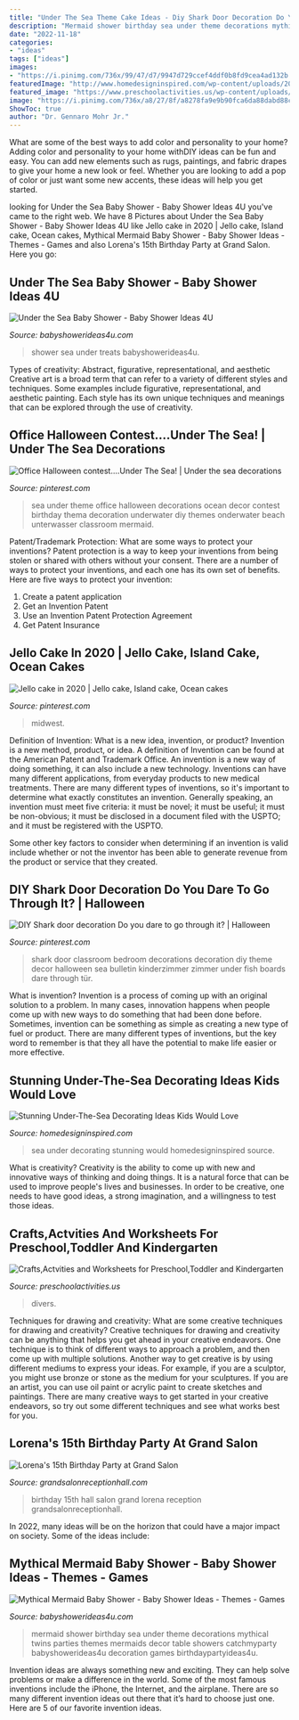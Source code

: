 ```yaml
---
title: "Under The Sea Theme Cake Ideas - Diy Shark Door Decoration Do You Dare To Go Through It?"
description: "Mermaid shower birthday sea under theme decorations mythical twins parties themes mermaids decor table showers catchmyparty babyshowerideas4u decoration games birthdaypartyideas4u"
date: "2022-11-18"
categories:
- "ideas"
tags: ["ideas"]
images:
- "https://i.pinimg.com/736x/99/47/d7/9947d729ccef4ddf0b8fd9cea4ad132b.jpg"
featuredImage: "http://www.homedesigninspired.com/wp-content/uploads/2017/06/under-the-sea-decorating-inspiration-6-1-2.jpg"
featured_image: "https://www.preschoolactivities.us/wp-content/uploads/2015/01/Under-the-sea-themed-bulletin-board.jpg"
image: "https://i.pinimg.com/736x/a8/27/8f/a8278fa9e9b90fca6da88dabd88ccdcb.jpg"
ShowToc: true
author: "Dr. Gennaro Mohr Jr."
---
```



What are some of the best ways to add color and personality to your home?
Adding color and personality to your home withDIY ideas can be fun and easy. You can add new elements such as rugs, paintings, and fabric drapes to give your home a new look or feel. Whether you are looking to add a pop of color or just want some new accents, these ideas will help you get started.

	

		
looking for Under the Sea Baby Shower - Baby Shower Ideas 4U you've came to the right web. We have 8 Pictures about Under the Sea Baby Shower - Baby Shower Ideas 4U like Jello cake in 2020 | Jello cake, Island cake, Ocean cakes, Mythical Mermaid Baby Shower - Baby Shower Ideas - Themes - Games and also Lorena&#039;s 15th Birthday Party at Grand Salon. Here you go:
		
    
## Under The Sea Baby Shower - Baby Shower Ideas 4U

<img loading=lazy src="https://babyshowerideas4u.com/wp-content/uploads/2015/08/under-the-sea-baby-shower-food-ideas-cupcakes-and-treats.jpg" onerror="this.onerror=null;this.src='https://tse3.mm.bing.net/th?id=OIP.WDrXhNWQjNDwjUGj8bGIoAHaJu&amp;pid=15.1';" alt="Under the Sea Baby Shower - Baby Shower Ideas 4U">

_Source: babyshowerideas4u.com_

>shower sea under treats babyshowerideas4u. 

	

Types of creativity: Abstract, figurative, representational, and aesthetic
Creative art is a broad term that can refer to a variety of different styles and techniques. Some examples include figurative, representational, and aesthetic painting. Each style has its own unique techniques and meanings that can be explored through the use of creativity.

    
## Office Halloween Contest....Under The Sea! | Under The Sea Decorations

<img loading=lazy src="https://i.pinimg.com/736x/a1/77/47/a177478313138b7c71b5cc75b664f286.jpg" onerror="this.onerror=null;this.src='https://tse1.mm.bing.net/th?id=OIP.vkrcB4GN4H2DOErvNKTiVAHaJ3&amp;pid=15.1';" alt="Office Halloween contest....Under The Sea! | Under the sea decorations">

_Source: pinterest.com_

>sea under theme office halloween decorations ocean decor contest birthday thema decoration underwater diy themes onderwater beach unterwasser classroom mermaid. 

	

Patent/Trademark Protection: What are some ways to protect your inventions?
Patent protection is a way to keep your inventions from being stolen or shared with others without your consent. There are a number of ways to protect your inventions, and each one has its own set of benefits. Here are five ways to protect your invention: 
1. Create a patent application 
2. Get an Invention Patent 
3. Use an Invention Patent Protection Agreement 
4. Get Patent Insurance 

    
## Jello Cake In 2020 | Jello Cake, Island Cake, Ocean Cakes

<img loading=lazy src="https://i.pinimg.com/736x/a8/27/8f/a8278fa9e9b90fca6da88dabd88ccdcb.jpg" onerror="this.onerror=null;this.src='https://tse1.mm.bing.net/th?id=OIP.yLFkOeCqux4aoPYwKtOO3gHaJ9&amp;pid=15.1';" alt="Jello cake in 2020 | Jello cake, Island cake, Ocean cakes">

_Source: pinterest.com_

>midwest. 

	

Definition of Invention: What is a new idea, invention, or product?
Invention is a new method, product, or idea. A definition of Invention can be found at the American Patent and Trademark Office. An invention is a new way of doing something, it can also include a new technology. Inventions can have many different applications, from everyday products to new medical treatments. 
There are many different types of inventions, so it's important to determine what exactly constitutes an invention. Generally speaking, an invention must meet five criteria: it must be novel; it must be useful; it must be non-obvious; it must be disclosed in a document filed with the USPTO; and it must be registered with the USPTO. 

Some other key factors to consider when determining if an invention is valid include whether or not the inventor has been able to generate revenue from the product or service that they created.

    
## DIY Shark Door Decoration Do You Dare To Go Through It? | Halloween

<img loading=lazy src="https://i.pinimg.com/736x/99/47/d7/9947d729ccef4ddf0b8fd9cea4ad132b.jpg" onerror="this.onerror=null;this.src='https://tse3.mm.bing.net/th?id=OIP.9gWVqqby78l8GwoHGTPABwHaJ4&amp;pid=15.1';" alt="DIY Shark door decoration Do you dare to go through it? | Halloween">

_Source: pinterest.com_

>shark door classroom bedroom decorations decoration diy theme decor halloween sea bulletin kinderzimmer zimmer under fish boards dare through tür. 

	

What is invention?
Invention is a process of coming up with an original solution to a problem. In many cases, innovation happens when people come up with new ways to do something that had been done before. Sometimes, invention can be something as simple as creating a new type of fuel or product. There are many different types of inventions, but the key word to remember is that they all have the potential to make life easier or more effective.

    
## Stunning Under-The-Sea Decorating Ideas Kids Would Love

<img loading=lazy src="http://www.homedesigninspired.com/wp-content/uploads/2017/06/under-the-sea-decorating-inspiration-6-1-2.jpg" onerror="this.onerror=null;this.src='https://tse4.mm.bing.net/th?id=OIP.5IfXx8wsFnhdZ2EQ9l_TXQHaNJ&amp;pid=15.1';" alt="Stunning Under-The-Sea Decorating Ideas Kids Would Love">

_Source: homedesigninspired.com_

>sea under decorating stunning would homedesigninspired source. 

	

What is creativity?
Creativity is the ability to come up with new and innovative ways of thinking and doing things. It is a natural force that can be used to improve people's lives and businesses. In order to be creative, one needs to have good ideas, a strong imagination, and a willingness to test those ideas.

    
## Crafts,Actvities And Worksheets For Preschool,Toddler And Kindergarten

<img loading=lazy src="https://www.preschoolactivities.us/wp-content/uploads/2015/01/Under-the-sea-themed-bulletin-board.jpg" onerror="this.onerror=null;this.src='https://tse4.mm.bing.net/th?id=OIP.B_c0Z1sjPrVNZk2ngGBczwHaJ3&amp;pid=15.1';" alt="Crafts,Actvities and Worksheets for Preschool,Toddler and Kindergarten">

_Source: preschoolactivities.us_

>divers. 

	

Techniques for drawing and creativity: What are some creative techniques for drawing and creativity?
Creative techniques for drawing and creativity can be anything that helps you get ahead in your creative endeavors. One technique is to think of different ways to approach a problem, and then come up with multiple solutions. Another way to get creative is by using different mediums to express your ideas. For example, if you are a sculptor, you might use bronze or stone as the medium for your sculptures. If you are an artist, you can use oil paint or acrylic paint to create sketches and paintings. There are many creative ways to get started in your creative endeavors, so try out some different techniques and see what works best for you.

    
## Lorena&#039;s 15th Birthday Party At Grand Salon

<img loading=lazy src="https://www.grandsalonreceptionhall.com/wp-content/uploads/2014/01/Grand-Salon-Reception-Hall-Lorena-15th-Birthday-Party-20.jpg" onerror="this.onerror=null;this.src='https://tse1.mm.bing.net/th?id=OIP.B2kV7OoQ_mjzwrEorgWD0QHaD6&amp;pid=15.1';" alt="Lorena&#039;s 15th Birthday Party at Grand Salon">

_Source: grandsalonreceptionhall.com_

>birthday 15th hall salon grand lorena reception grandsalonreceptionhall. 

	

In 2022, many ideas will be on the horizon that could have a major impact on society. Some of the ideas include: 

    
## Mythical Mermaid Baby Shower - Baby Shower Ideas - Themes - Games

<img loading=lazy src="http://www.babyshowerideas4u.com/wp-content/uploads/2016/06/Mythical-Mermaid-Baby-Shower-Decor-600x797.jpg" onerror="this.onerror=null;this.src='https://tse2.mm.bing.net/th?id=OIP.FhH3Mru1gAqlFJEIUZtc2QHaJ1&amp;pid=15.1';" alt="Mythical Mermaid Baby Shower - Baby Shower Ideas - Themes - Games">

_Source: babyshowerideas4u.com_

>mermaid shower birthday sea under theme decorations mythical twins parties themes mermaids decor table showers catchmyparty babyshowerideas4u decoration games birthdaypartyideas4u. 

	

Invention ideas are always something new and exciting. They can help solve problems or make a difference in the world. Some of the most famous inventions include the iPhone, the Internet, and the airplane. There are so many different invention ideas out there that it’s hard to choose just one. Here are 5 of our favorite invention ideas.

